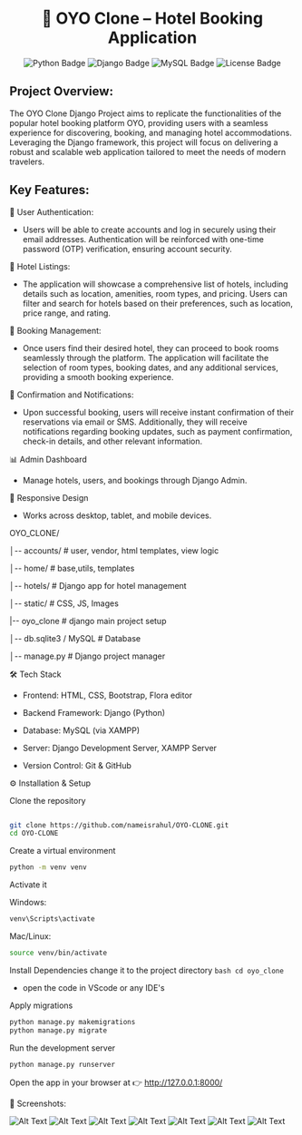 <h1 align="center">🏨 OYO Clone – Hotel Booking Application</h1>
<p align="center">
  <img src="https://img.shields.io/badge/Python-3.10-blue" alt="Python Badge"/>
  <img src="https://img.shields.io/badge/Django-4.0-green" alt="Django Badge"/>
  <img src="https://img.shields.io/badge/MySQL-Database-orange" alt="MySQL Badge"/>
  <img src="https://img.shields.io/badge/License-MIT-lightgrey" alt="License Badge"/>
</p>

## Project Overview:
The OYO Clone Django Project aims to replicate the functionalities of the popular hotel booking platform OYO, providing users with a seamless experience for discovering, booking, and managing hotel accommodations. Leveraging the Django framework, this project will focus on delivering a robust and scalable web application tailored to meet the needs of modern travelers.
## Key Features:
🔑 User Authentication:
   - Users will be able to create accounts and log in securely using their email addresses. Authentication will be reinforced with one-time password (OTP) verification, ensuring account security.


🏨 Hotel Listings:
   - The application will showcase a comprehensive list of hotels, including details such as location, amenities, room types, and pricing. Users can filter and search for hotels based on their preferences, such as location, price range, and rating.


📅 Booking Management:
   - Once users find their desired hotel, they can proceed to book rooms seamlessly through the platform. The application will facilitate the selection of room types, booking dates, and any additional services, providing a smooth booking experience.



🚀 Confirmation and Notifications:
   - Upon successful booking, users will receive instant confirmation of their reservations via email or SMS. Additionally, they will receive notifications regarding booking updates, such as payment confirmation, check-in details, and other relevant information.

📊 Admin Dashboard 
   - Manage hotels, users, and bookings through Django Admin.
     
📱 Responsive Design 
- Works across desktop, tablet, and mobile devices.



OYO_CLONE/

│-- accounts/                 # user, vendor, html templates, view logic 

│-- home/             # base,utils, templates

│-- hotels/          # Django app for hotel management

│-- static/             # CSS, JS, Images

|-- oyo_clone  # django main project setup

│-- db.sqlite3 / MySQL  # Database

│-- manage.py           # Django project manager




🛠️ Tech Stack

- Frontend: HTML, CSS, Bootstrap, Flora editor

- Backend Framework: Django (Python)

- Database: MySQL (via XAMPP)

- Server: Django Development Server, XAMPP Server

- Version Control: Git & GitHub


⚙️ Installation & Setup

Clone the repository
```bash

git clone https://github.com/nameisrahul/OYO-CLONE.git
cd OYO-CLONE
```

Create a virtual environment
```bash
python -m venv venv
```

Activate it

Windows:
```bash
venv\Scripts\activate
```

Mac/Linux:
```bash
source venv/bin/activate
```

Install Dependencies
     change it to the project directory
     ``` bash
     cd oyo_clone
     ```
    
  - open the code in VScode or any IDE's 

Apply migrations
```bash
python manage.py makemigrations
python manage.py migrate
```

Run the development server
```bash
python manage.py runserver
```

Open the app in your browser at
👉 http://127.0.0.1:8000/

📸 Screenshots:

![Alt Text](image-link.png)
![Alt Text](image-link.png)
![Alt Text](image-link.png)
![Alt Text](image-link.png)
![Alt Text](image-link.png)
![Alt Text](image-link.png)
![Alt Text](image-link.png)



